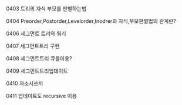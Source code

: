 0403    트리의 자식 부모를 판별하는법

0404    Preorder,Postorder,Levelorder,Inodrer과 자식,부모판별법의 관계란?

0406    세그먼트 트리와 쿼리

0407    세그먼트트리 구현


0408    세그먼트트리 큐를이용?

0409    세그먼트트리업데이트

0410    자소서쓰끼

0411    업데이트도 recursive 이용